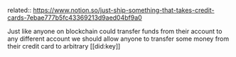 related:: https://www.notion.so/just-ship-something-that-takes-credit-cards-7ebae777b5fc43369213d9aed04bf9a0

Just like anyone on blockchain could transfer funds from their account to any different account we should allow anyone to transfer some money from their credit card to arbitrary [[did:key]]
